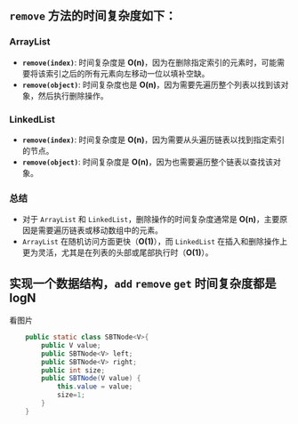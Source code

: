 ## `remove` 方法的时间复杂度如下：

### ArrayList
- **`remove(index)`**: 时间复杂度是 **O(n)**，因为在删除指定索引的元素时，可能需要将该索引之后的所有元素向左移动一位以填补空缺。
- **`remove(object)`**: 时间复杂度也是 **O(n)**，因为需要先遍历整个列表以找到该对象，然后执行删除操作。

### LinkedList
- **`remove(index)`**: 时间复杂度是 **O(n)**，因为需要从头遍历链表以找到指定索引的节点。
- **`remove(object)`**: 时间复杂度是 **O(n)**，因为也需要遍历整个链表以查找该对象。

### 总结
- 对于 `ArrayList` 和 `LinkedList`，删除操作的时间复杂度通常是 **O(n)**，主要原因是需要遍历链表或移动数组中的元素。
- `ArrayList` 在随机访问方面更快（**O(1)**），而 `LinkedList` 在插入和删除操作上更为灵活，尤其是在列表的头部或尾部执行时（**O(1)**）。

## 实现一个数据结构，`add` `remove` `get` 时间复杂度都是logN
看图片
```java
    public static class SBTNode<V>{
        public V value;
        public SBTNode<V> left;
        public SBTNode<V> right;
        public int size;
        public SBTNode(V value) {
            this.value = value;
            size=1;
        }
    }
```
    